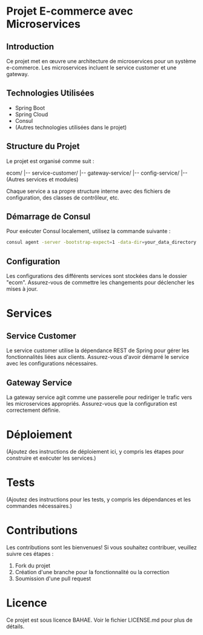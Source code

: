 # Projet E-commerce avec Microservices

## Introduction
Ce projet met en œuvre une architecture de microservices pour un système e-commerce. Les microservices incluent le service customer et une gateway.

## Technologies Utilisées
- Spring Boot
- Spring Cloud
- Consul
- (Autres technologies utilisées dans le projet)

## Structure du Projet
Le projet est organisé comme suit :

ecom/
|-- service-customer/
|-- gateway-service/
|-- config-service/
|-- (Autres services et modules)


Chaque service a sa propre structure interne avec des fichiers de configuration, des classes de contrôleur, etc.

## Démarrage de Consul
Pour exécuter Consul localement, utilisez la commande suivante :
```bash
consul agent -server -bootstrap-expect=1 -data-dir=your_data_directory -ui -bind=your_ip_address
```

## Configuration

Les configurations des différents services sont stockées dans le dossier "ecom". Assurez-vous de commettre les changements pour déclencher les mises à jour.

# Services

## Service Customer

Le service customer utilise la dépendance REST de Spring pour gérer les fonctionnalités liées aux clients. Assurez-vous d'avoir démarré le service avec les configurations nécessaires.

## Gateway Service

La gateway service agit comme une passerelle pour rediriger le trafic vers les microservices appropriés. Assurez-vous que la configuration est correctement définie.

# Déploiement

(Ajoutez des instructions de déploiement ici, y compris les étapes pour construire et exécuter les services.)

# Tests

(Ajoutez des instructions pour les tests, y compris les dépendances et les commandes nécessaires.)

# Contributions

Les contributions sont les bienvenues! Si vous souhaitez contribuer, veuillez suivre ces étapes :
1. Fork du projet
2. Création d'une branche pour la fonctionnalité ou la correction
3. Soumission d'une pull request

# Licence

Ce projet est sous licence BAHAE. Voir le fichier LICENSE.md pour plus de détails.

